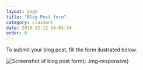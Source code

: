 ```yaml
---
layout: page
title: "Blog Post form"
category: claimant
date: 2016-12-12 14:03:34
order: 6
---
```

To submit your blog post, fill the form ilustrated below.

![Screenshot of blog post form]({{site.baseurl}}/img/blog.png){: .img-responsive}


